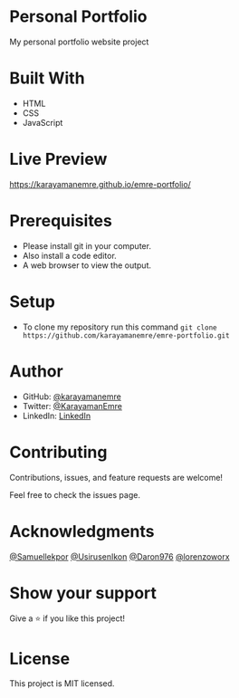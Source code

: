 # Personal Portfolio
 My personal portfolio website project

# Built With
  - HTML
  - CSS
  - JavaScript

# Live Preview

https://karayamanemre.github.io/emre-portfolio/

# Prerequisites
   - Please install git in your computer.
   - Also install a code editor.
   - A web browser to view the output.
   
# Setup
   - To clone my repository run this command `git clone https://github.com/karayamanemre/emre-portfolio.git`  


# Author

- GitHub: [@karayamanemre](https://github.com/karayamanemre)
- Twitter: [@KarayamanEmre](https://twitter.com/KarayamanEmre)
- LinkedIn: [LinkedIn](https://www.linkedin.com/in/emre-karayaman-a7b45b243/)

# Contributing

Contributions, issues, and feature requests are welcome!

Feel free to check the issues page.

# Acknowledgments

[@Samuellekpor](https://github.com/Samuellekpor)
[@UsirusenIkon](https://github.com/UsirusenIkon)
[@Daron976](https://github.com/Daron976)
[@lorenzoworx](https://github.com/lorenzoworx)

# Show your support

Give a ⭐️ if you like this project!

# License

This project is MIT licensed.
